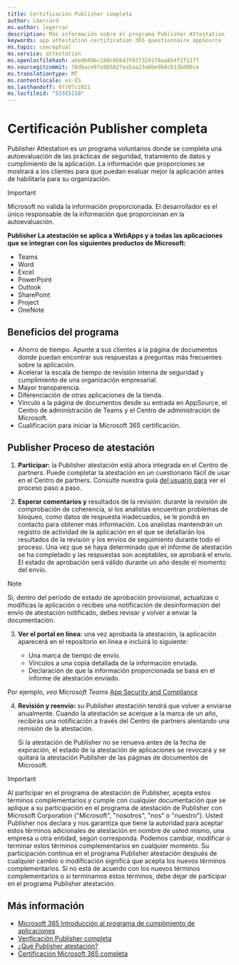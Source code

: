 ```yaml
---
title: Certificación Publisher completa
author: LGerrard
ms.author: legerrar
description: Más información sobre el programa Publisher Attestation
keywords: app attestation certification 365 questionnaire appSource
ms.topic: conceptual
ms.service: attestation
ms.openlocfilehash: abedb09bc280c0b643f037324178aa854f2f117f
ms.sourcegitcommit: 78dbace87a9b5027ea5aa23a6be9b8c613bd06ce
ms.translationtype: MT
ms.contentlocale: es-ES
ms.lasthandoff: 07/07/2021
ms.locfileid: "53315110"
---
```

# <a name="complete-publisher-attestation"></a>Certificación Publisher completa

Publisher Attestation es un programa voluntarios donde se completa una autoevaluación de las prácticas de seguridad, tratamiento de datos y cumplimiento de la aplicación. La información que proporciones se mostrará a los clientes para que puedan evaluar mejor la aplicación antes de habilitarla para su organización. 

> [!IMPORTANT]
> Microsoft no valida la información proporcionada. El desarrollador es el único responsable de la información que proporcionan en la autoevaluación. 

**Publisher La atestación se aplica a WebApps y a todas las aplicaciones que se integran con los siguientes productos de Microsoft:**
- Teams
- Word
- Excel
- PowerPoint 
- Outlook
- SharePoint
- Project
- OneNote


## <a name="program-benefits"></a>Beneficios del programa
- Ahorro de tiempo. Apunte a sus clientes a la página de documentos donde puedan encontrar sus respuestas a preguntas más frecuentes sobre la aplicación. 
- Acelerar la escala de tiempo de revisión interna de seguridad y cumplimiento de una organización empresarial.
- Mayor transparencia.
- Diferenciación de otras aplicaciones de la tienda. 
- Vínculo a la página de documentos desde su entrada en AppSource, el Centro de administración de Teams y el Centro de administración de Microsoft. 
- Cualificación para iniciar la Microsoft 365 certificación.
 

## <a name="publisher-attestation-process"></a>Publisher Proceso de atestación

1. **Participar:** la Publisher atestación está ahora integrada en el Centro de partners. Puede completar la atestación en un cuestionario fácil de usar en el Centro de partners. Consulte nuestra guía [del usuario para](https://docs.microsoft.com/microsoft-365-app-certification/docs/userguide) ver el proceso paso a paso.

2. **Esperar comentarios y** resultados de la revisión: durante la revisión de comprobación de coherencia, si los analistas encuentran problemas de bloqueo, como datos de respuesta inadecuados, se le pondrá en contacto para obtener más información. Los analistas mantendrán un registro de actividad de la aplicación en el que se detallarán los resultados de la revisión y los envíos de seguimiento durante todo el proceso. Una vez que se haya determinado que el informe de atestación se ha completado y las respuestas son aceptables, se aprobará el envío. El estado de aprobación será válido durante un año desde el momento del envío.

> [!NOTE]
> Si, dentro del período de estado de aprobación provisional, actualizas o modificas la aplicación o recibes una notificación de desinformación del envío de atestación notificado, debes revisar y volver a enviar la documentación.

3. **Ver el portal en línea:** una vez aprobada la atestación, la aplicación aparecerá en el repositorio en línea e incluirá lo siguiente:

   - Una marca de tiempo de envío.
   - Vínculos a una copia detallada de la información enviada.
   - Declaración de que la información proporcionada se basa en el informe de atestación enviado.

Por ejemplo, *vea Microsoft Teams* [App Security and Compliance](../teams/teams-apps.md)

4. **Revisión y reenvío:** su Publisher atestación tendrá que volver a enviarse anualmente. Cuando la atestación se acerque a la marca de un año, recibirás una notificación a través del Centro de partners alentando una remisión de la atestación. 

   Si la atestación de Publisher no se renueva antes de la fecha de expiración, el estado de la atestación de aplicaciones se revocará y se quitará la atestación Publisher de las páginas de documentos de Microsoft. 

>[!IMPORTANT]
>Al participar en el programa de atestación de Publisher, acepta estos términos complementarios y cumple con cualquier documentación que se aplique a su participación en el programa de atestación de Publisher con Microsoft Corporation ("Microsoft", "nosotros", "nos" o "nuestro"). Usted Publisher nos declara y nos garantiza que tiene la autoridad para aceptar estos términos adicionales de atestación en nombre de usted mismo, una empresa u otra entidad, según corresponda. Podemos cambiar, modificar o terminar estos términos complementarios en cualquier momento. Su participación continua en el programa Publisher atestación después de cualquier cambio o modificación significa que acepta los nuevos términos complementarios. Si no está de acuerdo con los nuevos términos complementarios o si terminamos estos términos, debe dejar de participar en el programa Publisher atestación.

## <a name="learn-more"></a>Más información

* [Microsoft 365 Introducción al programa de cumplimiento de aplicaciones](~/overview.md)  
* [Verificación Publisher completa](https://docs.microsoft.com/azure/active-directory/develop/mark-app-as-publisher-verified)  
* [¿Qué Publisher atestación?](~/docs/enterprise-app-attestation-guide.md)  
* [Certificación Microsoft 365 completa](~/docs/certification.md)
